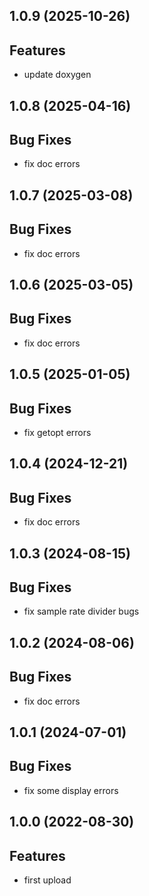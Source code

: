 ## 1.0.9 (2025-10-26)

## Features

- update doxygen

## 1.0.8 (2025-04-16)

## Bug Fixes

- fix doc errors

## 1.0.7 (2025-03-08)

## Bug Fixes

- fix doc errors

## 1.0.6 (2025-03-05)

## Bug Fixes

- fix doc errors

## 1.0.5 (2025-01-05)

## Bug Fixes

- fix getopt errors

## 1.0.4 (2024-12-21)

## Bug Fixes

- fix doc errors

## 1.0.3 (2024-08-15)

## Bug Fixes

- fix sample rate divider bugs

## 1.0.2 (2024-08-06)

## Bug Fixes

- fix doc errors

## 1.0.1 (2024-07-01)

## Bug Fixes

- fix some display errors

## 1.0.0 (2022-08-30)

## Features

- first upload
